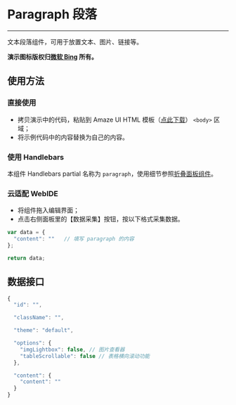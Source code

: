 # Paragraph 段落
---

文本段落组件，可用于放置文本、图片、链接等。

**演示图标版权归[微软 Bing](http://www.bing.com) 所有。**

## 使用方法

### 直接使用

- 拷贝演示中的代码，粘贴到 Amaze UI HTML 模板（[点此下载](/getting-started)） `<body>` 区域；
- 将示例代码中的内容替换为自己的内容。

### 使用 Handlebars

本组件 Handlebars partial 名称为 `paragraph`，使用细节参照[折叠面板组件](/widgets/accordion)。

### 云适配 WebIDE

- 将组件拖入编辑界面；
- 点击右侧面板里的【数据采集】按钮，按以下格式采集数据。

```javascript
var data = {
  "content": ""   // 填写 paragraph 的内容
};

return data;
```

## 数据接口

```javascript
{
  "id": "",

  "className": "",

  "theme": "default",

  "options": {
    "imgLightbox": false, // 图片查看器
    "tableScrollable": false // 表格横向滚动功能
  },

  "content": {
    "content": ""
  }
}
```
